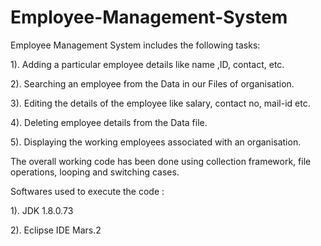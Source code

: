 # Employee-Management-System 
Employee Management System includes the following tasks:

1). Adding a particular employee details like name ,ID, contact, etc.

2). Searching an employee from the Data in our Files of organisation.

3). Editing the details of the employee like salary, contact no, mail-id etc.

4). Deleting employee details from the Data file.

5). Displaying the working employees associated with an organisation.

The overall working code has been done using collection framework, file operations, looping and switching cases.

Softwares used to execute the code :

1). JDK 1.8.0.73

2). Eclipse IDE Mars.2
